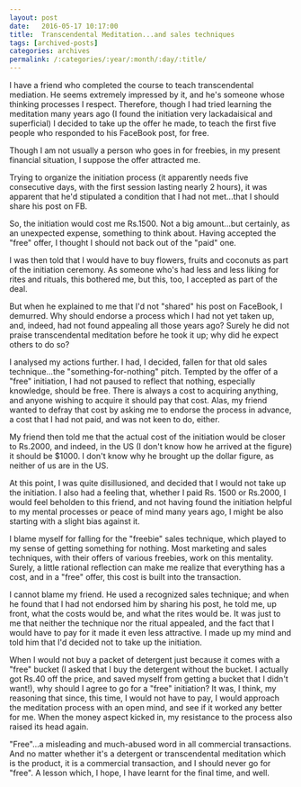 ```yaml
---
layout: post
date:	2016-05-17 10:17:00
title:  Transcendental Meditation...and sales techniques
tags: [archived-posts]
categories: archives
permalink: /:categories/:year/:month/:day/:title/
---
```

I have a friend who completed the course to teach transcendental mediation. He seems extremely impressed by it, and he's someone whose thinking processes I respect. Therefore, though I had tried learning the meditation many years ago (I found the initiation very lackadaisical and superficial)  I decided to take up the offer he made, to teach the first five people who responded to his FaceBook post, for free.

Though I am not usually a person who goes in for freebies, in my present financial situation, I suppose the offer attracted me.

Trying to organize the initiation process (it apparently needs five consecutive days, with the first session lasting nearly 2 hours), it was apparent that he'd stipulated a condition that I had not met...that I should share his post on FB.

So, the initiation would cost me Rs.1500. Not a big amount...but certainly, as an unexpected expense, something to think about. Having accepted the "free" offer, I thought I should not back out of the "paid" one.

I was then told that I would have to buy flowers, fruits and coconuts as part of the initiation ceremony. As someone who's had less and less liking for rites and rituals, this bothered me, but this, too, I accepted as part of the deal.

But when he explained to me that I'd not "shared" his post on FaceBook, I demurred. Why should endorse a process which I had not yet taken up, and, indeed, had not found appealing all those years ago? Surely he did not praise transcendental meditation before he took it up; why did he expect others to do so?

I analysed my actions further. I had, I decided, fallen for that old sales technique...the "something-for-nothing" pitch. Tempted by the offer of a "free" initiation, I had not paused to reflect that nothing, especially knowledge, should be free. There is always a cost to acquiring anything, and anyone wishing to acquire it should pay that cost. Alas, my friend wanted to defray that cost by asking me to endorse the process in advance, a cost that I had not paid, and was not keen to do, either.

My friend then told me that the actual cost of the initiation would be closer to Rs.2000, and indeed, in the US (I don't know how he arrived at the figure) it should be $1000. I don't know why he brought up the dollar figure, as neither of us are in the US.

At this point, I was quite disillusioned, and decided that I would not take up the initiation. I also had a feeling that, whether I paid Rs. 1500 or Rs.2000, I would feel beholden to this friend, and not having found the initiation helpful to my mental processes or peace of mind many years ago, I might be also starting with a slight bias against it. 

I blame myself for falling for the "freebie" sales technique, which played to my sense of getting something for nothing. Most marketing and sales techniques, with their offers of various freebies, work on this mentality. Surely, a little rational reflection can make me realize that everything has a cost, and in a "free" offer, this cost is built into the transaction. 

I cannot blame my friend. He used a recognized sales technique; and when he found that I had not endorsed him by sharing his post, he told me, up front, what the costs would be, and what the rites would be. It was just to me that neither the technique nor the ritual appealed, and the fact that I would have to pay for it made it even less attractive. I made up my mind and told him that I'd decided not to take up the initiation.

When I would not buy a packet of detergent just because it comes with a "free" bucket (I asked that I buy the detergent without the bucket. I actually got Rs.40 off the price, and saved myself from getting a bucket that I didn't want!), why should I agree to go for a "free" initiation? It was, I think, my reasoning that since, this time, I would not have to pay, I would approach the meditation process with an open mind, and see if it worked any better for me. When the money aspect kicked in, my resistance to the process also raised its head again.

"Free"...a misleading and much-abused word in all commercial transactions. And no matter whether it's a detergent or transcendental meditation which is the product, it is a commercial transaction, and I should never go for "free". A lesson which, I hope, I have learnt for the final time, and well.
